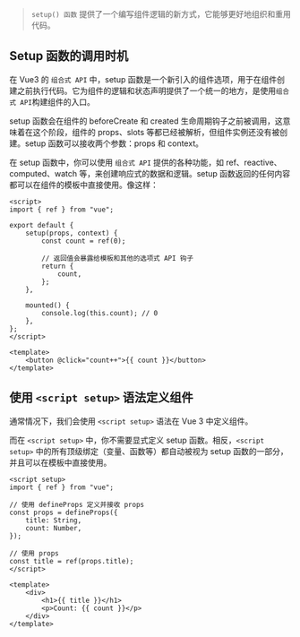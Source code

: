 <PageHeader content="Setup 入口函数" />

> `setup() 函数` 提供了一个编写组件逻辑的新方式，它能够更好地组织和重用代码。

## Setup 函数的调用时机

在 Vue3 的 `组合式 API` 中，setup 函数是一个新引入的组件选项，用于在组件创建之前执行代码。它为组件的逻辑和状态声明提供了一个统一的地方，是使用`组合式 API`构建组件的入口。

setup 函数会在组件的 beforeCreate 和 created 生命周期钩子之前被调用，这意味着在这个阶段，组件的 props、slots 等都已经被解析，但组件实例还没有被创建。setup 函数可以接收两个参数：props 和 context。

在 setup 函数中，你可以使用 `组合式 API` 提供的各种功能，如 ref、reactive、computed、watch 等，来创建响应式的数据和逻辑。setup 函数返回的任何内容都可以在组件的模板中直接使用。像这样：

```vue
<script>
import { ref } from "vue";

export default {
	setup(props, context) {
		const count = ref(0);

		// 返回值会暴露给模板和其他的选项式 API 钩子
		return {
			count,
		};
	},

	mounted() {
		console.log(this.count); // 0
	},
};
</script>

<template>
	<button @click="count++">{{ count }}</button>
</template>
```

## 使用 `<script setup>` 语法定义组件

通常情况下，我们会使用 `<script setup>` 语法在 Vue 3 中定义组件。

而在 `<script setup>` 中，你不需要显式定义 setup 函数。相反，`<script setup>` 中的所有顶级绑定（变量、函数等）都自动被视为 setup 函数的一部分，并且可以在模板中直接使用。

```vue
<script setup>
import { ref } from "vue";

// 使用 defineProps 定义并接收 props
const props = defineProps({
	title: String,
	count: Number,
});

// 使用 props
const title = ref(props.title);
</script>

<template>
	<div>
		<h1>{{ title }}</h1>
		<p>Count: {{ count }}</p>
	</div>
</template>
```
